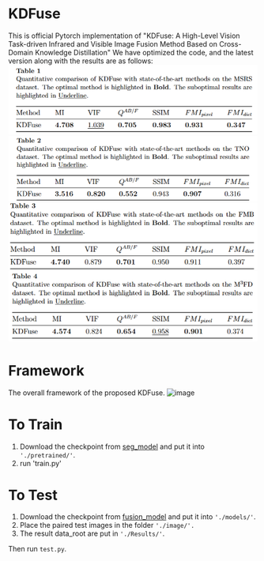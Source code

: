 # KDFuse
This is official Pytorch implementation of "KDFuse: A High-Level Vision Task-driven Infrared and Visible Image Fusion Method Based on Cross-Domain Knowledge Distillation"
We have optimized the code, and the latest version along with the results are as follows:
![image](image/MSRS.png)
![image](image/TNO.png)
![image](image/FMB.png)
![image](image/M3FD.png)


# Framework
The overall framework of the proposed KDFuse.
![image](image/framework.png)

# To Train
1. Download the checkpoint from [seg_model](https://pan.baidu.com/s/1J_XiTRoZbSJ38Qxw2hVrYg?pwd=1wfb) and put it into `'./pretrained/'`.
2. run 'train.py'

# To Test
1. Download the checkpoint from [fusion_model](https://pan.baidu.com/s/1HAFM9ms8vsh8i1lbzPXpMQ?pwd=fhqf) and put it into `'./models/'`.
2. Place the paired test images in the folder `'./image/'.`
3. The result data_root are put in `'./Results/'`.
   
Then run `test.py`.
